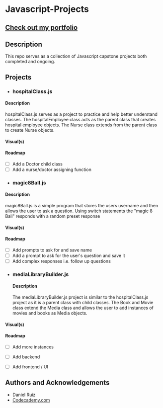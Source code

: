# Javascript-Projects

## [Check out my portfolio](https://www.dannysportfolio.net/)

## Description
This repo serves as a collection of Javascript capstone projects both completed and ongoing.

## Projects

- ### hospitalClass.js

#### Description
hospitalClass.js serves as a project to practice and help better understand classes. The hospitalEmployee class acts as the parent class that creates hospital employee objects. The Nurse class extends from the parent class to create Nurse objects.

#### Visual(s)

#### Roadmap
- [ ] Add a Doctor child class
- [ ] Add a nurse/doctor assigning function

- ### magic8Ball.js

#### Description
magic8Ball.js is a simple program that stores the users username and then allows the user to ask a question. Using switch statements the "magic 8 Ball" responds with a random preset response

#### Visual(s)

#### Roadmap
- [ ] Add prompts to ask for and save name
- [ ] Add a prompt to ask for the user's question and save it
- [ ] Add complex responses i.e. follow up questions

- ### mediaLibraryBuilder.js

  #### Description
  The mediaLibraryBuilder.js project is similar to the hospitalClass.js project as it is a parent class with child classes. The Book and Movie class extend the Media class and allows the user to add instances of movies and books as Media objects.

#### Visual(s)

#### Roadmap
- [ ] Add more instances
- [ ] Add backend
- [ ] Add frontend / UI


## Authors and Acknowledgements
- Daniel Ruiz
- [Codecademy.com](https://www.codecademy.com/)
